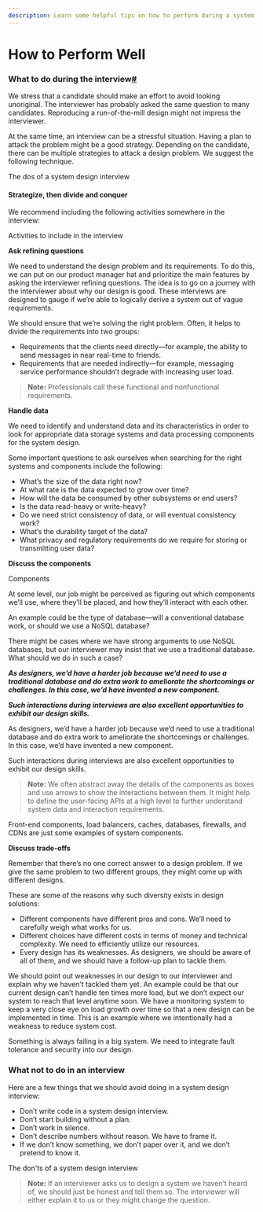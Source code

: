 ```yaml
---
description: Learn some helpful tips on how to perform during a system design interview.
---
```


# How to Perform Well

### What to do during the interview[#](https://www.educative.io/courses/grokking-modern-system-design-interview-for-engineers-managers/xVXol171Ex9#What-to-do-during-the-interview) <a href="#what-to-do-during-the-interview" id="what-to-do-during-the-interview"></a>

We stress that a candidate should make an effort to avoid looking unoriginal. The interviewer has probably asked the same question to many candidates. Reproducing a run-of-the-mill design might not impress the interviewer.

At the same time, an interview can be a stressful situation. Having a plan to attack the problem might be a good strategy. Depending on the candidate, there can be multiple strategies to attack a design problem. We suggest the following technique.

The dos of a system design interview

#### Strategize, then divide and conquer <a href="#strategize-then-divide-and-conquer" id="strategize-then-divide-and-conquer"></a>

We recommend including the following activities somewhere in the interview:

Activities to include in the interview

**Ask refining questions**

We need to understand the design problem and its requirements. To do this, we can put on our product manager hat and prioritize the main features by asking the interviewer refining questions. The idea is to go on a journey with the interviewer about why our design is good. These interviews are designed to gauge if we’re able to logically derive a system out of vague requirements.

We should ensure that we’re solving the right problem. Often, it helps to divide the requirements into two groups:

* Requirements that the clients need directly—for example, the ability to send messages in near real-time to friends.
* Requirements that are needed indirectly—for example, messaging service performance shouldn’t degrade with increasing user load.

> **Note:** Professionals call these functional and nonfunctional requirements.

**Handle data**

We need to identify and understand data and its characteristics in order to look for appropriate data storage systems and data processing components for the system design.

Some important questions to ask ourselves when searching for the right systems and components include the following:

* What’s the size of the data right now?
* At what rate is the data expected to grow over time?
* How will the data be consumed by other subsystems or end users?
* Is the data read-heavy or write-heavy?
* Do we need strict consistency of data, or will eventual consistency work?
* What’s the durability target of the data?
* What privacy and regulatory requirements do we require for storing or transmitting user data?

**Discuss the components**

Components

At some level, our job might be perceived as figuring out which components we’ll use, where they’ll be placed, and how they’ll interact with each other.

An example could be the type of database—will a conventional database work, or should we use a NoSQL database?

There might be cases where we have strong arguments to use NoSQL databases, but our interviewer may insist that we use a traditional database. What should we do in such a case?

_**As designers, we’d have a harder job because we’d need to use a traditional database and do extra work to ameliorate the shortcomings or challenges. In this case, we’d have invented a new component.**_

_**Such interactions during interviews are also excellent opportunities to exhibit our design skills.**_

As designers, we’d have a harder job because we’d need to use a traditional database and do extra work to ameliorate the shortcomings or challenges. In this case, we’d have invented a new component.

Such interactions during interviews are also excellent opportunities to exhibit our design skills.

> **Note:** We often abstract away the details of the components as boxes and use arrows to show the interactions between them. It might help to define the user-facing APIs at a high level to further understand system data and interaction requirements.

Front-end components, load balancers, caches, databases, firewalls, and CDNs are just some examples of system components.

**Discuss trade-offs**

Remember that there’s no one correct answer to a design problem. If we give the same problem to two different groups, they might come up with different designs.

These are some of the reasons why such diversity exists in design solutions:

* Different components have different pros and cons. We’ll need to carefully weigh what works for us.
* Different choices have different costs in terms of money and technical complexity. We need to efficiently utilize our resources.
* Every design has its weaknesses. As designers, we should be aware of all of them, and we should have a follow-up plan to tackle them.

We should point out weaknesses in our design to our interviewer and explain why we haven’t tackled them yet. An example could be that our current design can’t handle ten times more load, but we don’t expect our system to reach that level anytime soon. We have a monitoring system to keep a very close eye on load growth over time so that a new design can be implemented in time. This is an example where we intentionally had a weakness to reduce system cost.

Something is always failing in a big system. We need to integrate fault tolerance and security into our design.

### What not to do in an interview <a href="#what-not-to-do-in-an-interview" id="what-not-to-do-in-an-interview"></a>

Here are a few things that we should avoid doing in a system design interview:

* Don’t write code in a system design interview.
* Don’t start building without a plan.
* Don’t work in silence.
* Don’t describe numbers without reason. We have to frame it.
* If we don’t know something, we don’t paper over it, and we don’t pretend to know it.

The don'ts of a system design interview

> **Note:** If an interviewer asks us to design a system we haven’t heard of, we should just be honest and tell them so. The interviewer will either explain it to us or they might change the question.
